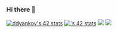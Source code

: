 ### Hi there 👋

<!--
**ddyankov28/ddyankov28** is a ✨ _special_ ✨ repository because its `README.md` (this file) appears on your GitHub profile.

Here are some ideas to get you started:

- 🔭 I’m currently working on ...
- 🌱 I’m currently learning ...
- 👯 I’m looking to collaborate on ...
- 🤔 I’m looking for help with ...
- 💬 Ask me about ...
- 📫 How to reach me: ...
- 😄 Pronouns: ...
- ⚡ Fun fact: ...
-->

[![ddyankov's 42 stats](https://badge42.vercel.app/api/v2/clehax26100350fkzgj6s5oz9/stats?cursusId=21&coalitionId=255)](https://github.com/JaeSeoKim/badge42)
[![<username>'s 42 stats](https://badge.mediaplus.ma/greenbinary/ddyankov)](https://github.com/oakoudad/badge42)
<img src="https://github-readme-stats.vercel.app/api?username=ddyankov28&show_icons=true&theme=dark"/>
<img src="https://github-readme-stats.vercel.app/api/top-langs?username=ddyankov28&layout=compact&theme=dark"/>
